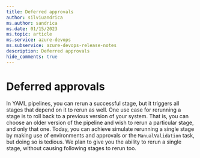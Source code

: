 ```yaml
---
title: Deferred approvals
author: silviuandrica
ms.author: sandrica
ms.date: 01/15/2023
ms.topic: article
ms.service: azure-devops
ms.subservice: azure-devops-release-notes
description: Deferred approvals
hide_comments: true 
---
```


# Deferred approvals

In YAML pipelines, you can rerun a successful stage, but it triggers all stages that depend on it to rerun as well.
One use case for rerunning a stage is to roll back to a previous version of your system.
That is, you can choose an older version of the pipeline and wish to rerun a particular stage, and only that one.
Today, you can achieve simulate rerunning a single stage by making use of environments and approvals or the `ManualValidation` task, but doing so is tedious.
We plan to give you the ability to rerun a single stage, without causing following stages to rerun too.
